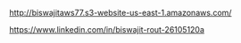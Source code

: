 http://biswajitaws77.s3-website-us-east-1.amazonaws.com/

https://www.linkedin.com/in/biswajit-rout-26105120a
